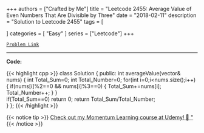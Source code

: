 
+++
authors = ["Crafted by Me"]
title = "Leetcode 2455: Average Value of Even Numbers That Are Divisible by Three"
date = "2018-02-11"
description = "Solution to Leetcode 2455"
tags = [
    
]
categories = [
    "Easy"
]
series = ["Leetcode"]
+++



[`Problem Link`](https://leetcode.com/problems/average-value-of-even-numbers-that-are-divisible-by-three/description/)

---



**Code:**

{{< highlight cpp >}}
class Solution {
public:
    int averageValue(vector<int>& nums) 
    {
     int Total_Sum=0;
        int Total_Number=0;
        for(int i=0;i<nums.size();i++)
        {
            if(nums[i]%2==0 && nums[i]%3==0)
            {
                Total_Sum+=nums[i];
                Total_Number++;
            }
        }      
        if(Total_Sum==0) return 0;
        return Total_Sum/Total_Number;   
    }
};
{{< /highlight >}}



{{< notice tip >}}
[Check out my Momentum Learning course at Udemy! 🚀 "](https://www.udemy.com/course/blind-75-the-data-structures-and-algorithms-essentials/)
{{< /notice >}}

